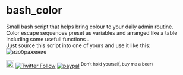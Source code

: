 # bash_color
Small bash script that helps bring colour to your daily admin routine.<br>
Color escape sequences preset as variables and arranged like a table including some usefull functions .<br>
Just source this script into one of yours and use it like this:<br>
![изображение](https://github.com/vaniacer/bash_color/assets/18072680/119b180f-eb84-45dd-bff5-fd4bf415b37c)

<a href="https://t.me/sshtobash"><img src="https://telegram.org/img/website_icon.svg" width="21"></a>
[![Twitter Follow](https://img.shields.io/twitter/follow/Vaniacer?style=social)](https://twitter.com/Vaniacer)
[![paypal](https://img.shields.io/badge/Donate-PayPal-green.svg)](https://paypal.me/sshto?locale.x=en_US) <sup>Don't hold yourself, buy me a beer)</sup>
